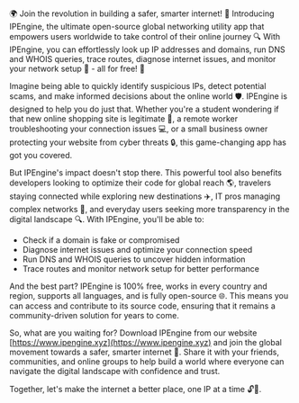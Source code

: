 🌍 Join the revolution in building a safer, smarter internet! 🚀 Introducing IPEngine, the ultimate open-source global networking utility app that empowers users worldwide to take control of their online journey 🔍 With IPEngine, you can effortlessly look up IP addresses and domains, run DNS and WHOIS queries, trace routes, diagnose internet issues, and monitor your network setup 📡 - all for free! 💸

Imagine being able to quickly identify suspicious IPs, detect potential scams, and make informed decisions about the online world 🛡️. IPEngine is designed to help you do just that. Whether you're a student wondering if that new online shopping site is legitimate 👀, a remote worker troubleshooting your connection issues 💻, or a small business owner protecting your website from cyber threats 🔒, this game-changing app has got you covered.

But IPEngine's impact doesn't stop there. This powerful tool also benefits developers looking to optimize their code for global reach 🌎, travelers staying connected while exploring new destinations ✈️, IT pros managing complex networks 💸, and everyday users seeking more transparency in the digital landscape 🔍. With IPEngine, you'll be able to:

* Check if a domain is fake or compromised
* Diagnose internet issues and optimize your connection speed
* Run DNS and WHOIS queries to uncover hidden information
* Trace routes and monitor network setup for better performance

And the best part? IPEngine is 100% free, works in every country and region, supports all languages, and is fully open-source 🌐. This means you can access and contribute to its source code, ensuring that it remains a community-driven solution for years to come.

So, what are you waiting for? Download IPEngine from our website [https://www.ipengine.xyz](https://www.ipengine.xyz) and join the global movement towards a safer, smarter internet 🌟. Share it with your friends, communities, and online groups to help build a world where everyone can navigate the digital landscape with confidence and trust.

Together, let's make the internet a better place, one IP at a time 🔓💪.